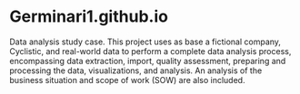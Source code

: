 # Germinari1.github.io
Data analysis study case.
This project uses as base a fictional company, Cyclistic, and real-world data to perform a complete data analysis process, encompassing data extraction, import, quality assessment, preparing and processing the data, visualizations, and analysis. An analysis of the business situation and scope of work (SOW) are also included.
